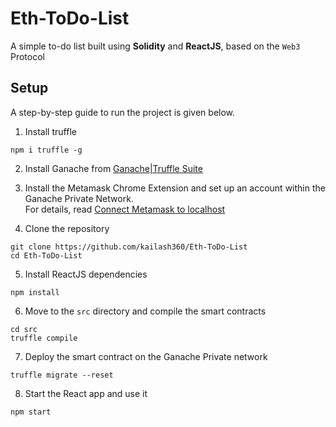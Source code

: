 # Eth-ToDo-List

A simple to-do list built using **Solidity** and **ReactJS**, based on the ```Web3``` Protocol


## Setup
A step-by-step guide to run the project is given below.
1. Install truffle
```
npm i truffle -g
```

2. Install Ganache from [Ganache|Truffle Suite](https://www.trufflesuite.com/ganache)



3. Install the Metamask Chrome Extension and set up an account within the Ganache Private Network.<br/>For details, read [Connect Metamask to localhost](https://asifwaquar.com/connect-metamask-to-localhost)


4. Clone the repository
```
git clone https://github.com/kailash360/Eth-ToDo-List
cd Eth-ToDo-List
```

5. Install ReactJS dependencies
```
npm install
```


6. Move to the ```src``` directory and compile the smart contracts
```
cd src
truffle compile
```


7. Deploy the smart contract on the Ganache Private network
```
truffle migrate --reset
```


8. Start the React app and use it
```
npm start
```

